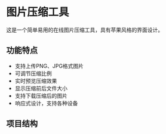 # 图片压缩工具

这是一个简单易用的在线图片压缩工具，具有苹果风格的界面设计。

## 功能特点

- 支持上传PNG、JPG格式图片
- 可调节压缩比例
- 实时预览压缩效果
- 显示压缩前后文件大小
- 支持下载压缩后的图片
- 响应式设计，支持各种设备

## 项目结构 